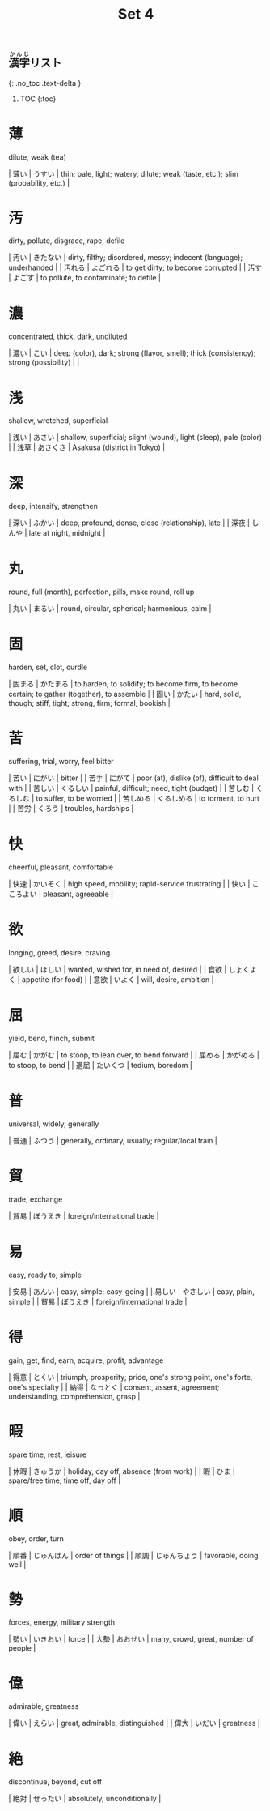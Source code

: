 ﻿---
layout: default
title: Set 4
parent: N3 Kanji List
grand_parent: <ruby>漢字<rt>かんじ</rt></ruby> Kanji
nav_order: 4
---

## <ruby>漢字<rt>かんじ</rt></ruby>リスト
{: .no_toc .text-delta }

1. TOC
{:toc}

# 薄
dilute, weak (tea)

| 薄い | うすい | thin; pale, light; watery, dilute; weak (taste, etc.); slim (probability, etc.) |

# 汚
dirty, pollute, disgrace, rape, defile

| 汚い   | きたない | dirty, filthy; disordered, messy; indecent (language); underhanded |
| 汚れる | よごれる | to get dirty; to become corrupted                                  |
| 汚す   | よごす   | to pollute, to contaminate; to defile                              |

# 濃
concentrated, thick, dark, undiluted

| 濃い | こい | deep (color), dark; strong (flavor, smell); thick (consistency); strong (possibility) |                                                                                    |

# 浅
shallow, wretched, superficial

| 浅い | あさい   | shallow, superficial; slight (wound), light (sleep), pale (color) |
| 浅草 | あさくさ | Asakusa (district in Tokyo)                                       |

# 深
deep, intensify, strengthen

| 深い | ふかい | deep, profound, dense, close (relationship), late |
| 深夜 | しんや | late at night, midnight                           |

# 丸
round, full (month), perfection, pills, make round, roll up

| 丸い | まるい | round, circular, spherical; harmonious, calm |

# 固
harden, set, clot, curdle

| 固まる | かたまる | to harden, to solidify; to become firm, to become certain; to gather (together), to assemble |
| 固い   | かたい   | hard, solid, though; stiff, tight; strong, firm; formal, bookish                             |

# 苦
suffering, trial, worry, feel bitter

| 苦い     | にがい     | bitter                                          |
| 苦手     | にがて     | poor (at), dislike (of), difficult to deal with |
| 苦しい   | くるしい   | painful, difficult; need, tight (budget)        |
| 苦しむ   | くるしむ   | to suffer, to be worried                        |
| 苦しめる | くるしめる | to torment, to hurt                             |
| 苦労     | くろう     | troubles, hardships                             |

# 快
cheerful, pleasant, comfortable

| 快速 | かいそく   | high speed, mobility; rapid-service frustrating |
| 快い | こころよい | pleasant, agreeable                             |

# 欲
longing, greed, desire, craving

| 欲しい | ほしい     | wanted, wished for, in need of, desired |
| 食欲   | しょくよく | appetite (for food)                     |
| 意欲   | いよく     | will, desire, ambition                  |

# 屈
yield, bend, flinch, submit

| 屈む   | かがむ   | to stoop, to lean over, to bend forward |
| 屈める | かがめる | to stoop, to bend                       |
| 退屈   | たいくつ | tedium, boredom                         |

# 普
universal, widely, generally

| 普通 | ふつう | generally, ordinary, usually; regular/local train |

# 貿
trade, exchange

| 貿易 | ぼうえき | foreign/international trade |

# 易
easy, ready to, simple

| 安易   | あんい   | easy, simple; easy-going    |
| 易しい | やさしい | easy, plain, simple         |
| 貿易   | ぼうえき | foreign/international trade |

# 得
gain, get, find, earn, acquire, profit, advantage

| 得意 | とくい   | triumph, prosperity; pride, one's strong point, one's forte, one's specialty |
| 納得 | なっとく | consent, assent, agreement; understanding, comprehension, grasp              |

# 暇
spare time, rest, leisure

| 休暇 | きゅうか | holiday, day off, absence (from work) |
| 暇   | ひま     | spare/free time; time off, day off    |

# 順
obey, order, turn

| 順番 | じゅんばん   | order of things       |
| 順調 | じゅんちょう | favorable, doing well |

# 勢
forces, energy, military strength

| 勢い | いきおい | force                                |
| 大勢 | おおぜい | many, crowd, great, number of people |

# 偉
admirable, greatness

| 偉い | えらい | great, admirable, distinguished |
| 偉大 | いだい | greatness                       |

# 絶
discontinue, beyond, cut off

| 絶対 | ぜったい | absolutely, unconditionally |
